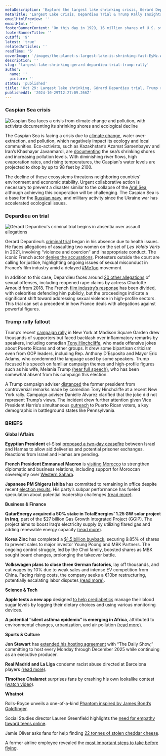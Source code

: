 ```yaml
---
metaDescription: 'Explore the largest lake shrinking crisis, Gerard Depardieu''s trial updates, and highlights from Trump''s latest rally. Get detailed coverage here.'
metaTitle: 'Largest Lake Crisis, Depardieu Trial & Trump Rally Insights'
emailHtmlPreview: ''
emailHtml: ''
footerBannerContent: 'On this day in 1929, 16 million shares of U.S. stocks were sold in a massive panic on "Black Tuesday," deepening the financial collapse that led to the Great Depression.'
footerBannerTitle: ''
cutOff: '9'
latest: 'true'
relatedArticles: ''
readTime: '5'
coverImage: '/images/the-planet-s-largest-lake-is-shrinking-fast-EyMz.webp'
description: ''
slug: 'largest-lake-shrinking-gerard-depardieu-trial-trump-rally'
author:
  name: ''
  picture: ''
status: 'published'
title: 'Oct 29: Largest lake shrinking, Gérard Depardieu trial, Trump rally'
publishedAt: '2024-10-29T12:27:09.266Z'
---
```


### Caspian Sea crisis

![Caspian Sea faces a crisis from climate change and pollution, with activists documenting its shrinking shores and ecological decline](/images/the-planet-s-largest-lake-is-shrinking-fast-E1Nj.webp)

The Caspian Sea is facing a crisis due to [climate change](https://edition.cnn.com/2024/10/24/climate/caspian-sea-shrinking-pollution/index.html), water over-extraction, and pollution, which negatively impact its ecology and local communities. Eco-activists, such as Kazakhstan’s Azamat Sarsenbayev and Iran’s Khashayar Javanmardi, are [documenting](https://www.theguardian.com/artanddesign/2024/oct/13/the-big-picture-khashayar-javanmardi-explores-the-decline-of-the-caspian-sea) the sea’s shrinking shores and increasing pollution levels. With diminishing river flows, high evaporation rates, and rising temperatures, the Caspian's water levels are projected to drop by up to 98 feet by 2100.

The decline of these ecosystems threatens neighboring countries' environment and economic stability. Urgent collaborative action is necessary to prevent a disaster similar to the collapse of the [Aral Sea](https://earth.org/the-aral-sea-catastrophe-understanding-one-of-the-worst-ecological-calamities-of-the-last-century/), although achieving this cooperation will be challenging. The Caspian Sea is a base for the [Russian navy](https://www.intellinews.com/ukraine-war-makes-caspian-sea-environmental-crisis-worse-335432/), and military activity since the Ukraine war has accelerated ecological issues.

### **Depardieu on trial**

![Gérard Depardieu's criminal trial begins in absentia over assault allegations](/images/famous-french-actor-gerard-depadiu-faces-charges-QyOD.webp)

Gerard Depardieu’s [criminal trial](https://www.dw.com/en/french-actor-gerard-depardieu-faces-sexual-assault-trial/a-70616042) began in his absence due to health issues. He faces allegations of assaulting two women on the set of *Les* *Volets Verts* in 2021, involving “violence and coercion” and inappropriate conduct. The iconic French actor [denies the accusations](https://www.dw.com/en/french-film-star-gerard-depardieu-rejects-rape-claims/a-45298304). Protesters outside the court are calling for justice, highlighting ongoing issues of sexual misconduct in France’s film industry amid a delayed [#MeToo](https://metoomvmt.org/) movement.

In addition to this case, Depardieu faces around [20 other allegations](https://www.dw.com/en/french-actor-gerard-depardieus-sexual-assault-trial-delayed/a-70616042) of sexual offenses, including reopened rape claims by actress Charlotte Arnould from 2018. The French [film industry’s response](https://www.dw.com/en/50-french-stars-deplore-lynching-of-gerard-depardieu/a-67826617) has been divided, with celebrities defending him publicly, but the proceedings indicate a significant shift toward addressing sexual violence in high-profile sectors. This trial can set a precedent in how France deals with allegations against powerful figures.

### Trump rally fallout

Trump’s recent [campaign rally](https://www.cbsnews.com/newyork/news/donald-trump-madison-square-garden-rally/) in New York at Madison Square Garden drew thousands of supporters but faced backlash over inflammatory remarks by speakers, including comedian [Tony Hinchcliffe](https://www.scrippsnews.com/us-news/who-is-tony-hinchcliffe-the-comedian-who-called-puerto-rico-floating-garbage), who made offensive jokes about Puerto Ricans and other groups. It drew some bipartisan criticism even from GOP leaders, including Rep. Anthony D’Esposito and Mayor Eric Adams, who condemned the language used by some speakers. Trump focused his speech on familiar campaign themes and high-profile figures such as his wife, Melania Trump [(hear full speech)](https://www.youtube.com/watch?v=XxlwmpQOSrw), who has been somewhat absent from his campaign this election.

A Trump campaign adviser [distanced](https://thehill.com/homenews/campaign/4956733-trump-campaign-hinchcliffe-puerto-rico-comments-rally/) the former president from controversial remarks made by comedian Tony Hinchcliffe at a recent New York rally. Campaign adviser Danielle Alvarez clarified that the joke did not represent Trump’s views. The incident drew further attention given Vice President Harris’s simultaneous [outreach](https://lailluminator.com/2024/10/28/harris-puerto-rico/) to Puerto Rican voters, a key demographic in battleground states like Pennsylvania.

### BRIEFS

**Global Affairs**

**Egyptian President** el-Sissi [proposed a two-day ceasefire](https://www.cbsnews.com/news/egypt-president-cease-fire-proposal-gaza-israel-palestine/) between Israel and Hamas to allow aid deliveries and potential prisoner exchanges. Reactions from Israel and Hamas are pending.

**French President Emmanuel Macron** is [visiting Morocco](https://www.euronews.com/2024/10/28/macron-visiting-morocco-amid-new-honeymoon-over-western-sahara-pivot) to strengthen diplomatic and business relations, including support for Moroccan sovereignty over [Western Sahara](https://www.bbc.com/news/world-africa-14115273).

**Japanese PM Shigeru Ishiba** has committed to remaining in office despite recent [election results](https://www.dw.com/en/japan-election-ruling-party-loses-majority-says-nhk/a-70610505). His party’s subpar performance has fueled speculation about potential leadership challenges [(read more)](https://www.dw.com/en/japan-pm-shigeru-ishiba-vows-to-stay-despite-election-flop/a-70616955).

**Business & Finance**

**QatarEnergy acquired a 50% stake in TotalEnergies’ 1.25 GW solar project in Iraq**, part of the $27 billion Gas Growth Integrated Project (GGIP). The project aims to boost Iraq’s electricity supply by utilizing flared gas and adding renewable energy capacity [(read more)](https://money.usnews.com/investing/news/articles/2024-10-28/qatarenergy-takes-50-stake-in-totalenergies-solar-project-in-iraq).

**Korea Zinc** has completed a [$1.5 billion buyback](https://www.mining.com/web/korea-zinc-attempts-to-fend-off-takeover-with-stake-acquisition/), securing 9.85% of shares to prevent sales to major investor Young Poong and MBK Partners. The ongoing control struggle, led by the Choi family, boosted shares as MBK sought board changes, prolonging the takeover battle.

**Volkswagen plans to close three German factories**, lay off thousands, and cut wages by 10% due to weak sales and intense EV competition from China. Facing rising costs, the company seeks a €10bn restructuring, potentially escalating labor disputes [(read more)](https://www.theguardian.com/business/2024/oct/28/volkswagen-shut-three-factories-cut-thousands-jobs-union).

**Science & Tech**

**Apple tests a new app** designed [to help prediabetics](https://www.theverge.com/2024/10/25/24279593/apple-blood-sugar-prediabetes-app) manage their blood sugar levels by logging their dietary choices and using various monitoring devices.

**A potential “silent asthma epidemic” is emerging in Africa**, attributed to environmental changes, urbanization, and air pollution [(read more)](https://www.aljazeera.com/news/2024/10/28/why-could-a-silent-asthma-epidemic-be-sweeping-africa).

**Sports & Culture**

**Jon Stewart** has [extended his hosting agreement](https://variety.com/2024/tv/news/jon-stewart-daily-show-host-december-2025-1236192487/) with “The Daily Show,” committing to host every Monday through December 2025 while continuing as an executive producer.

**Real Madrid and La Liga** condemn racist abuse directed at Barcelona players [(read more)](https://www.dw.com/en/real-madrid-and-la-liga-condemn-abuse-of-barcelona-players/a-70614569).

**Timothee Chalamet** surprises fans by crashing his own lookalike contest [(watch video)](https://www.bbc.com/news/articles/cwy99mlg7e2o).

**Whatnot**

Rolls-Royce unveils a one-of-a-kind [Phantom inspired by James Bond’s Goldfinger](https://supercarblondie.com/rolls-royce-phantom-goldfinger/).

Social Studies director Lauren Greenfield highlights the [need for empathy toward teens online](https://www.wired.com/story/dial-up-lauren-greenfield-social-studies-docuseries/#:~:text=Swallowed%20Gen%20Z.-,This%20Film%20Shows%20Exactly%20How,been%20designed%20to%20be%20addictive.%E2%80%9D).

Jamie Oliver asks fans for help finding [22 tonnes of stolen cheddar cheese](https://www.bbc.com/news/articles/cje004xdqx0o).

A former airline employee revealed the [most important steps to take before flying](https://www.thrillist.com/news/nation/how-to-get-flight-information-text-message-iphone).
